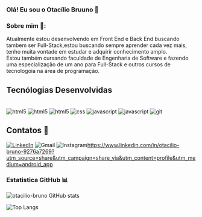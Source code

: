 ### Olá! Eu sou o Otacílio Bruuno 👋

### Sobre mim 🚀:
Atualmente estou desenvolvendo em Front End e Back End buscando tambem ser Full-Stack,estou buscando sempre aprender cada vez mais, tenho muita vontade em estudar e adquirir conhecimento amplo.<br/> Estou também cursando faculdade de Engenharia de Software e fazendo uma especialização de um ano para Full-Stack e outros cursos de tecnologoia na área de programação.

## Tecnólogias Desenvolvidas 

<div style="display: inline_block"><br/>
<img align="center" alt="html5" src="https://img.shields.io/badge/PYTHON-E34F26?style=for-the-badge&logo=html5&logoColor=white">
<img align="center" alt="html5" src="https://img.shields.io/badge/HTML5-E34F26?style=for-the-badge&logo=html5&logoColor=white">
<img align="center" alt="html5" src="https://img.shields.io/badge/MYSQL-E34F26?style=for-the-badge&logo=html5&logoColor=white">
<img align="center" alt="css" src="https://img.shields.io/badge/CSS3-1572B6?style=for-the-badge&logo=css3&logoColor=white">
<img align="center" alt="javascript" src="https://img.shields.io/badge/JavaScript-F7DF1E?style=for-the-badge&logo=javascript&logoColor=black">
<img align="center" alt="javascript" src="https://img.shields.io/badge/GitHub-100000?style=for-the-badge&logo=github&logoColor=white">
<img align="center" alt="git" src="https://img.shields.io/badge/GIT-E44C30?style=for-the-badge&logo=git&logoColor=white">

</div>
    
## Contatos 📱
[![LinkedIn](https://img.shields.io/badge/LinkedIn-0077B5?style=for-the-badge&logo=linkedin&logoColor=white)](https://www.linkedin.com/in/otacilio-bruno-9276a7269?utm_source=share&utm_campaign=share_via&utm_content=profile&utm_medium=android_app/) 
![Gmail](https://img.shields.io/badge/Gmail-D14836?style=for-the-badge&logo=gmail&logoColor=white)
![Instagram](https://img.shields.io/badge/Instagram-D14836?style=for-the-badge&logo=gmail&logoColor=white)https://www.linkedin.com/in/otacilio-bruno-9276a7269?utm_source=share&utm_campaign=share_via&utm_content=profile&utm_medium=android_app


### Estatistica GitHub 📊
![otacilio-bruno GitHub stats](https://github-readme-stats.vercel.app/api?username=otacilio-bruno&show_icons=true&theme=radical)

![Top Langs](https://github-readme-stats.vercel.app/api/top-langs/?username=otacilio-bruno&layout=compact)

